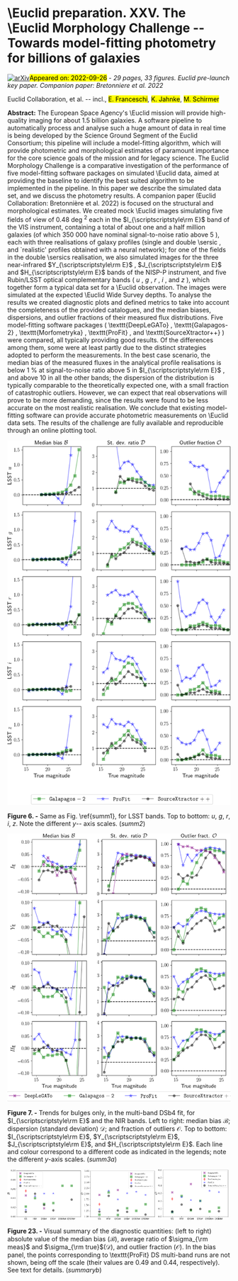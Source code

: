 <div class="macros" style="visibility:hidden;">
$\newcommand{\ensuremath}{}$
$\newcommand{\xspace}{}$
$\newcommand{\object}[1]{\texttt{#1}}$
$\newcommand{\farcs}{{.}''}$
$\newcommand{\farcm}{{.}'}$
$\newcommand{\arcsec}{''}$
$\newcommand{\arcmin}{'}$
$\newcommand{\ion}[2]{#1#2}$
$\newcommand{\textsc}[1]{\textrm{#1}}$
$\newcommand{\hl}[1]{\textrm{#1}}$
$\newcommand{\sersics}{Sérsic }$
$\newcommand{\bts}{{\rm b}/{\rm t} }$
$\newcommand{\bt}{{\rm b}/{\rm t}}$
$\newcommand{\btm}{{\rm b}/{\rm t}}$
$\newcommand{\sersic}{Sérsic}$</div>

<div class="macros" style="visibility:hidden;">
$\newcommand{\ensuremath}{}$
$\newcommand{\xspace}{}$
$\newcommand{\object}[1]{\texttt{#1}}$
$\newcommand{\farcs}{{.}''}$
$\newcommand{\farcm}{{.}'}$
$\newcommand{\arcsec}{''}$
$\newcommand{\arcmin}{'}$
$\newcommand{\ion}[2]{#1#2}$
$\newcommand{\textsc}[1]{\textrm{#1}}$
$\newcommand{\hl}[1]{\textrm{#1}}$
$\newcommand{\sersics}{Sérsic }$
$\newcommand{\bts}{{\rm b}/{\rm t} }$
$\newcommand{\bt}{{\rm b}/{\rm t}}$
$\newcommand{\btm}{{\rm b}/{\rm t}}$
$\newcommand{\sersic}{Sérsic}$</div>



<div id="title">

# \Euclid preparation. XXV. The \Euclid Morphology Challenge -- Towards model-fitting photometry for billions of galaxies

</div>
<div id="comments">

[![arXiv](https://img.shields.io/badge/arXiv-2209.12906-b31b1b.svg)](https://arxiv.org/abs/2209.12906)<mark>Appeared on: 2022-09-26</mark> - _29 pages, 33 figures. Euclid pre-launch key paper. Companion paper: Bretonniere et al. 2022_

</div>
<div id="authors">

Euclid Collaboration, et al. -- incl., <mark><mark>E. Franceschi</mark></mark>, <mark><mark>K. Jahnke</mark></mark>, <mark><mark>M. Schirmer</mark></mark>

</div>
<div id="abstract">

**Abstract:** The European Space Agency's \Euclid mission will provide high-quality imaging for about $1.5$ billion galaxies. A software pipeline to automatically process and analyse such a huge amount of data in real time is being developed by the Science Ground Segment of the Euclid Consortium; this pipeline will include a model-fitting algorithm, which will provide photometric and morphological estimates of paramount importance for the core science goals of the mission and for legacy science.   The Euclid Morphology Challenge is a comparative investigation of the performance of five model-fitting software packages on simulated \Euclid data, aimed at providing the baseline to identify the best suited algorithm to be implemented in the pipeline. In this paper we describe the simulated data set, and we discuss the photometry results. A companion paper (Euclid Collaboration: Bretonnière et al. 2022) is focused on the structural and morphological estimates.   We created mock \Euclid images simulating five fields of view of 0.48 deg $^2$ each in the $I_{\scriptscriptstyle\rm E}$ band of the VIS instrument, containing a total of about one and a half million galaxies (of which 350 000 have nominal signal-to-noise ratio above $5$ ), each with three realisations of galaxy profiles (single and double \sersic , and `realistic' profiles obtained with a neural network); for one of the fields in the double \sersics realisation, we also simulated images for the three near-infrared $Y_{\scriptscriptstyle\rm E}$ , $J_{\scriptscriptstyle\rm E}$ and $H_{\scriptscriptstyle\rm E}$ bands of the NISP-P instrument, and five Rubin/LSST optical complementary bands ( $u$ , $g$ , $r$ , $i$ , and $z$ ), which together form a typical data set for a \Euclid observation. The images were simulated at the expected \Euclid Wide Survey depths. To analyse the results we created diagnostic plots and defined metrics to take into account the completeness of the provided catalogues, and the median biases, dispersions, and outlier fractions of their measured flux distributions.   Five model-fitting software packages ( \texttt{DeepLeGATo} , \texttt{Galapagos-2} , \texttt{Morfometryka} , \texttt{ProFit} , and \texttt{SourceXtractor++} ) were compared, all typically providing good results. Of the differences among them, some were  at least partly due to the distinct strategies adopted to perform the measurements. In the best case scenario, the median bias of the measured fluxes in the analytical profile realisations is below 1 \% at signal-to-noise ratio above 5 in $I_{\scriptscriptstyle\rm E}$ , and above 10 in all the other bands; the dispersion of the distribution is typically comparable to the theoretically expected one, with a small fraction of catastrophic outliers. However, we can expect that real observations will prove to be more demanding, since the results were found to be less accurate on the most realistic realisation.   We conclude that existing model-fitting software can provide accurate photometric measurements on \Euclid data sets. The results of the challenge are fully available and reproducible through an online plotting tool.

</div>

<div id="div_fig1">

<img src="tmp_2209.12906/./figs/results/totglob_multiband2.png" alt="Fig6" width="100%"/>

**Figure 6. -** Same as Fig. \ref{summ1}, for LSST bands. Top to bottom: $u$, $g$, $r$, $i$, $z$. Note the different $y$-- axis scales. (*summ2*)

</div>
<div id="div_fig2">

<img src="tmp_2209.12906/./figs/results/totglob_multiband1_B.png" alt="Fig7" width="100%"/>

**Figure 7. -** Trends for bulges only, in the multi-band DSb4 fit, for $I_{\scriptscriptstyle\rm E}$ and the NIR bands. Left to right: median bias $\mathcal{B}$; dispersion (standard deviation) $\mathcal{D}$; and fraction of outliers $\mathcal{O}$. Top to bottom: $I_{\scriptscriptstyle\rm E}$, $Y_{\scriptscriptstyle\rm E}$, $J_{\scriptscriptstyle\rm E}$, and $H_{\scriptscriptstyle\rm E}$. Each line and colour correspond to a different code as indicated in the legends; note the different $y$-axis scales. (*summ3a*)

</div>
<div id="div_fig3">

<img src="tmp_2209.12906/./figs/results/summary_aB.png" alt="Fig23.1" width="33%"/><img src="tmp_2209.12906/./figs/results/summary_aD.png" alt="Fig23.2" width="33%"/><img src="tmp_2209.12906/./figs/results/summary_aO.png" alt="Fig23.3" width="33%"/>

**Figure 23. -** Visual summary of the diagnostic quantities: (left to right) absolute value of the median bias ($\mathcal{B}$), average ratio of $\sigma_{\rm meas}$ and $\sigma_{\rm true}$($\mathcal{D}$), and outlier fraction ($\mathcal{O}$). In the bias panel, the points corresponding to \texttt{ProFit} DS multi-band runs are not shown, being off the scale (their values are 0.49 and 0.44, respectively). See text for details. (*summaryb*)

</div>